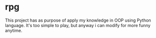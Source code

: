# rpg
This project has as purpose of apply my knowledge in OOP using Python language. It's too simple to play, but anyway i can modify for more funny anytime.
